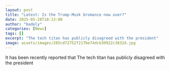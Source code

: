 ```yaml
---
layout: post
title: "Latest: Is the Trump-Musk bromance now over?"
date: 2025-05-28T18:13:00
author: "badely"
categories: [News]
tags: []
excerpt: "The tech titan has publicly disagreed with the president"
image: assets/images/285cd72752f217be74dcb30922c3832d.jpg
---
```


It has been recently reported that The tech titan has publicly disagreed with the president


